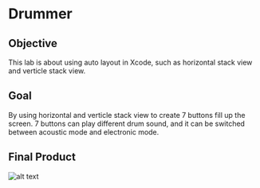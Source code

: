 # Drummer

## Objective
This lab is about using auto layout in Xcode, such as horizontal stack view and verticle stack view.


## Goal
By using horizontal and verticle stack view to create 7 buttons fill up the screen.
7 buttons can play different drum sound, and it can be switched between acoustic mode and electronic mode.

## Final Product
![alt text](https://github.com/rexhanh/drummer/tree/master/image/lab3_demo.gif)
